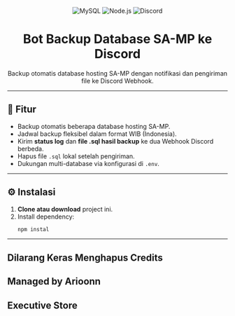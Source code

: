 <p align="center">
  <img src="https://img.icons8.com/color/96/000000/mysql-logo.png" alt="MySQL" />
  <img src="https://img.icons8.com/color/96/000000/nodejs.png" alt="Node.js" />
  <img src="https://img.icons8.com/fluency/96/000000/discord-logo.png" alt="Discord" />
</p>

<h1 align="center">Bot Backup Database SA-MP ke Discord</h1>

<p align="center">
  Backup otomatis database hosting SA-MP dengan notifikasi dan pengiriman file ke Discord Webhook.
</p>

---

## 🚀 Fitur

- Backup otomatis beberapa database hosting SA-MP.
- Jadwal backup fleksibel dalam format WIB (Indonesia).
- Kirim **status log** dan **file .sql hasil backup** ke dua Webhook Discord berbeda.
- Hapus file `.sql` lokal setelah pengiriman.
- Dukungan multi-database via konfigurasi di `.env`.

---

## ⚙️ Instalasi

1. **Clone atau download** project ini.
2. Install dependency:
   ```bash
   npm instal

---

## Dilarang Keras Menghapus Credits
## Managed by Arioonn
## Executive Store
